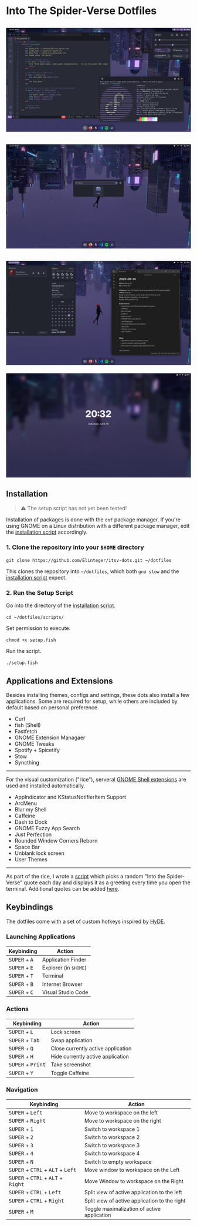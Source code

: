 # Into The Spider-Verse Dotfiles 

![console with fastfetch and code-editor](images/1.png)
---
![launcher/searchbar](images/2.png)
---
![calendar and obsidian](images/3.png)
---
![lockscreen](images/5.png)


## Installation
> ⚠️ The setup script has not yet been tested!

Installation of packages is done with the `dnf` package manager. If you're using GNOME on a Linux distribution with a different package manager, edit the [installation script](./scripts/setup.fish) accordingly.

### 1. Clone the repository into your `$HOME` directory
`git clone https://github.com/Elinteger/itsv-dots.git ~/dotfiles`

This clones the repository into `~/dotfiles`, which both `gnu stow` and the [installation script](./scripts/setup.fish) expect. 

### 2. Run the Setup Script
Go into the directory of the [installation script](./scripts/setup.fish).

`cd ~/dotfiles/scripts/`

Set permission to execute.

`chmod +x setup.fish`

Run the script.

`./setup.fish`


## Applications and Extensions
Besides installing themes, configs and settings, these dots also install a few applications. Some are required for setup, while others are included by default based on personal preference. 

- Curl
- fish (Shell)
- Fastfetch
- GNOME Extension Managaer
- GNOME Tweaks
- Spotify + Spicetify
- Stow
- Syncthing

---

For the visual customization ("rice"), serveral [GNOME Shell extensions](./scripts/extensions.txt) are used and installed automatically.

- AppIndicator and KStatusNotifierItem Support
- ArcMenu
- Blur my Shell
- Caffeine
- Dash to Dock
- GNOME Fuzzy App Search
- Just Perfection
- Rounded Window Corners Reborn
- Space Bar
- Unblank lock screen
- User Themes

---

As part of the rice, I wrote a [script](./.config/fish/functions/itsv_quote.fish) which picks a random "Into the Spider-Verse" quote each day and displays it as a greeting every time you open the terminal. Additional quotes can be added [here](./.config/fish/itsv_quotes.txt).


## Keybindings
The dotfiles come with a set of custom hotkeys inspired by [HyDE](https://github.com/HyDE-Project/HyDE).

### Launching Applications
| Keybinding                      | Action                |
| ------------------------------- | --------------------- |
| <kbd>SUPER</kbd> + <kbd>A</kbd> | Application Finder    |
| <kbd>SUPER</kbd> + <kbd>E</kbd> | Explorer (in `$HOME`) |
| <kbd>SUPER</kbd> + <kbd>T</kbd> | Terminal              |
| <kbd>SUPER</kbd> + <kbd>B</kbd> | Internet Browser      |
| <kbd>SUPER</kbd> + <kbd>C</kbd> | Visual Studio Code    |

### Actions
| Keybinding                          | Action                             |
| ----------------------------------- | ---------------------------------- |
| <kbd>SUPER</kbd> + <kbd>L</kbd>     | Lock screen                        |
| <kbd>SUPER</kbd> + <kbd>Tab</kbd>   | Swap application                   |
| <kbd>SUPER</kbd> + <kbd>Q</kbd>     | Close currently active application |
| <kbd>SUPER</kbd> + <kbd>H</kbd>     | Hide currently active application  |
| <kbd>SUPER</kbd> + <kbd>Print</kbd> | Take screenshot                    |
| <kbd>SUPER</kbd> + <kbd>Y</kbd>     | Toggle Caffeine                    |

### Navigation
| Keybinding                                                             | Action                                        |
| ---------------------------------------------------------------------- | --------------------------------------------- |
| <kbd>SUPER</kbd> + <kbd>Left</kbd>                                     | Move to workspace on the left                 |
| <kbd>SUPER</kbd> + <kbd>Right</kbd>                                    | Move to workspace on the right                |
| <kbd>SUPER</kbd> + <kbd>1</kbd>                                        | Switch to workspace 1                         |
| <kbd>SUPER</kbd> + <kbd>2</kbd>                                        | Switch to workspace 2                         |
| <kbd>SUPER</kbd> + <kbd>3</kbd>                                        | Switch to workspace 3                         |
| <kbd>SUPER</kbd> + <kbd>4</kbd>                                        | Switch to workspace 4                         |
| <kbd>SUPER</kbd> + <kbd>N</kbd>                                        | Switch to empty workspace                     |
| <kbd>SUPER</kbd> + <kbd>CTRL</kbd> + <kbd>ALT</kbd> + <kbd>Left</kbd>  | Move window to workspace on the Left          |
| <kbd>SUPER</kbd> + <kbd>CTRL</kbd> + <kbd>ALT</kbd> + <kbd>Right</kbd> | Move Window to workspace on the Right         |
| <kbd>SUPER</kbd> + <kbd>CTRL</kbd> + <kbd>Left</kbd>                   | Split view of active application to the left  |
| <kbd>SUPER</kbd> + <kbd>CTRL</kbd> + <kbd>Right</kbd>                  | Split view of active application to the right |
| <kbd>SUPER</kbd> + <kbd>M</kbd>                                        | Toggle maximalization of active application   |
